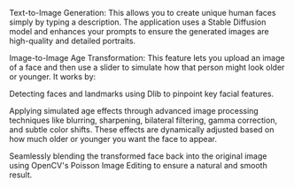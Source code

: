 Text-to-Image Generation: This allows you to create unique human faces simply by typing a description. The application uses a Stable Diffusion model and enhances your prompts to ensure the generated images are high-quality and detailed portraits.

Image-to-Image Age Transformation: This feature lets you upload an image of a face and then use a slider to simulate how that person might look older or younger. It works by:

Detecting faces and landmarks using Dlib to pinpoint key facial features.

Applying simulated age effects through advanced image processing techniques like blurring, sharpening, bilateral filtering, gamma correction, and subtle color shifts. These effects are dynamically adjusted based on how much older or younger you want the face to appear.

Seamlessly blending the transformed face back into the original image using OpenCV's Poisson Image Editing to ensure a natural and smooth result.
